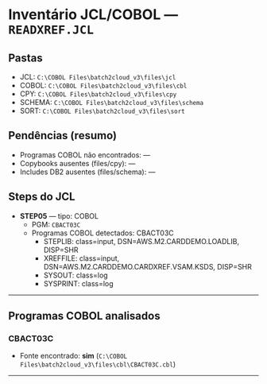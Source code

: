 # Inventário JCL/COBOL — `READXREF.JCL`

## Pastas
- JCL: `C:\COBOL Files\batch2cloud_v3\files\jcl`
- COBOL: `C:\COBOL Files\batch2cloud_v3\files\cbl`
- CPY: `C:\COBOL Files\batch2cloud_v3\files\cpy`
- SCHEMA: `C:\COBOL Files\batch2cloud_v3\files\schema`
- SORT: `C:\COBOL Files\batch2cloud_v3\files\sort`

## Pendências (resumo)
- Programas COBOL não encontrados: —
- Copybooks ausentes (files/cpy): —
- Includes DB2 ausentes (files/schema): —

## Steps do JCL
- **STEP05** — tipo: COBOL  
  - PGM: `CBACT03C`
  - Programas COBOL detectados: CBACT03C
    - STEPLIB: class=input, DSN=AWS.M2.CARDDEMO.LOADLIB, DISP=SHR
    - XREFFILE: class=input, DSN=AWS.M2.CARDDEMO.CARDXREF.VSAM.KSDS, DISP=SHR
    - SYSOUT: class=log
    - SYSPRINT: class=log

---
## Programas COBOL analisados
### CBACT03C
- Fonte encontrado: **sim** (`C:\COBOL Files\batch2cloud_v3\files\cbl\CBACT03C.cbl`)

---